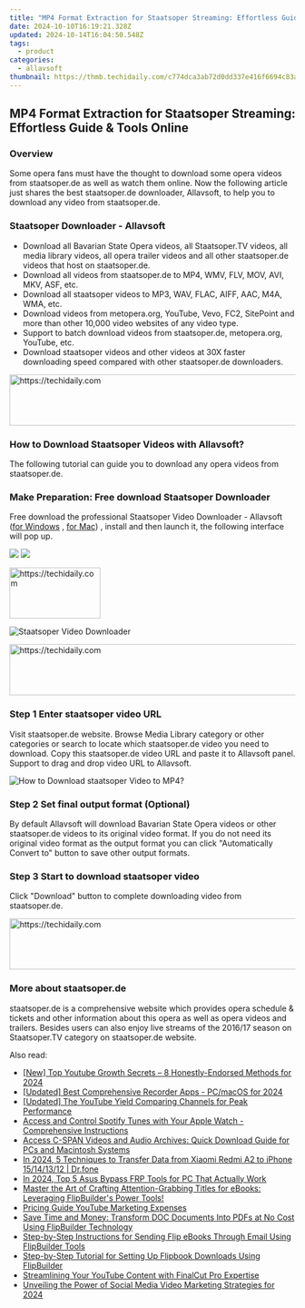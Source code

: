 ```yaml
---
title: "MP4 Format Extraction for Staatsoper Streaming: Effortless Guide & Tools Online"
date: 2024-10-10T16:19:21.328Z
updated: 2024-10-14T16:04:50.548Z
tags:
  - product
categories:
  - allavsoft
thumbnail: https://thmb.techidaily.com/c774dca3ab72d0dd337e416f6694c83a3258e570406ced6f2d33110479fdae4a.jpg
---
```


## MP4 Format Extraction for Staatsoper Streaming: Effortless Guide & Tools Online

### Overview

Some opera fans must have the thought to download some opera videos from staatsoper.de as well as watch them online. Now the following article just shares the best staatsoper.de downloader, Allavsoft, to help you to download any video from staatsoper.de.

### Staatsoper Downloader - Allavsoft

* Download all Bavarian State Opera videos, all Staatsoper.TV videos, all media library videos, all opera trailer videos and all other staatsoper.de videos that host on staatsoper.de.
* Download all videos from staatsoper.de to MP4, WMV, FLV, MOV, AVI, MKV, ASF, etc.
* Download all staatsoper videos to MP3, WAV, FLAC, AIFF, AAC, M4A, WMA, etc.
* Download videos from metopera.org, YouTube, Vevo, FC2, SitePoint and more than other 10,000 video websites of any video type.
* Support to batch download videos from staatsoper.de, metopera.org, YouTube, etc.
* Download staatsoper videos and other videos at 30X faster downloading speed compared with other staatsoper.de downloaders.

<!-- affiliate ads begin -->
<a href="https://appsumo.8odi.net/c/5597632/2043661/7443" target="_top" id="2043661">
  <img src="//a.impactradius-go.com/display-ad/7443-2043661" border="0" alt="https://techidaily.com" width="728" height="90"/>
</a>
<img height="0" width="0" src="https://appsumo.8odi.net/i/5597632/2043661/7443" style="position:absolute;visibility:hidden;" border="0" />
<!-- affiliate ads end -->

### How to Download Staatsoper Videos with Allavsoft?

The following tutorial can guide you to download any opera videos from staatsoper.de.

### Make Preparation: Free download Staatsoper Downloader

Free download the professional Staatsoper Video Downloader - Allavsoft ([for Windows](https://tools.techidaily.com/allavsoft/products/) , [for Mac](https://tools.techidaily.com/allavsoft/products/)) , install and then launch it, the following interface will pop up.

[![](https://www.allavsoft.com/how-to/../images/how-to/free-download-win.jpg)](https://tools.techidaily.com/allavsoft/products/) [![](https://www.allavsoft.com/how-to/../images/how-to/free-download-mac.jpg)](https://tools.techidaily.com/allavsoft/products/)

<!-- affiliate ads begin -->
<a href="https://review-au.sjv.io/c/5597632/2098700/14409" target="_top" id="2098700">
  <img src="//a.impactradius-go.com/display-ad/14409-2098700" border="0" alt="https://techidaily.com" width="160" height="90"/>
</a>
<img height="0" width="0" src="https://review-au.sjv.io/i/5597632/2098700/14409" style="position:absolute;visibility:hidden;" border="0" />
<!-- affiliate ads end -->

![Staatsoper Video Downloader](https://www.allavsoft.com/how-to/../images/allavsoft/screen-shot-600.jpg)

<!-- affiliate ads begin -->
<a href="https://imp.i357552.net/c/5597632/947750/11832" target="_top" id="947750">
  <img src="//a.impactradius-go.com/display-ad/11832-947750" border="0" alt="https://techidaily.com" width="728" height="90"/>
</a>
<img height="0" width="0" src="https://imp.i357552.net/i/5597632/947750/11832" style="position:absolute;visibility:hidden;" border="0" />
<!-- affiliate ads end -->

### Step 1 Enter staatsoper video URL

Visit staatsoper.de website. Browse Media Library category or other categories or search to locate which staatsoper.de video you need to download. Copy this staatsoper.de video URL and paste it to Allavsoft panel. Support to drag and drop video URL to Allavsoft.

![How to Download staatsoper Video to MP4?](https://www.allavsoft.com/how-to/../images/how-to/download-rtmp-video/download-rtmp-video.jpg)

### Step 2 Set final output format (Optional)

By default Allavsoft will download Bavarian State Opera videos or other staatsoper.de videos to its original video format. If you do not need its original video format as the output format you can click "Automatically Convert to" button to save other output formats.

### Step 3 Start to download staatsoper video

Click "Download" button to complete downloading video from staatsoper.de.

<!-- affiliate ads begin -->
<a href="https://unicoeye.pxf.io/c/5597632/2134489/18498" target="_top" id="2134489">
  <img src="//a.impactradius-go.com/display-ad/18498-2134489" border="0" alt="https://techidaily.com" width="728" height="90"/>
</a>
<img height="0" width="0" src="https://unicoeye.pxf.io/i/5597632/2134489/18498" style="position:absolute;visibility:hidden;" border="0" />
<!-- affiliate ads end -->

### More about staatsoper.de

staatsoper.de is a comprehensive website which provides opera schedule & tickets and other information about this opera as well as opera videos and trailers. Besides users can also enjoy live streams of the 2016/17 season on Staatsoper.TV category on staatsoper.de website.

<ins class="adsbygoogle"
     style="display:block"
     data-ad-format="autorelaxed"
     data-ad-client="ca-pub-7571918770474297"
     data-ad-slot="1223367746"></ins>

<ins class="adsbygoogle"
     style="display:block"
     data-ad-client="ca-pub-7571918770474297"
     data-ad-slot="8358498916"
     data-ad-format="auto"
     data-full-width-responsive="true"></ins>

<span class="atpl-alsoreadstyle">Also read:</span>
<div><ul>
<li><a href="https://youtube-web.techidaily.com/op-youtube-growth-secrets-8-honestly-endorsed-methods-for-2024/"><u>[New] Top Youtube Growth Secrets – 8 Honestly-Endorsed Methods for 2024</u></a></li>
<li><a href="https://screen-mirroring-recording.techidaily.com/updated-best-comprehensive-recorder-apps-pcmacos-for-2024/"><u>[Updated] Best Comprehensive Recorder Apps - PC/macOS for 2024</u></a></li>
<li><a href="https://facebook-record-videos.techidaily.com/updated-the-youtube-yield-comparing-channels-for-peak-performance/"><u>[Updated] The YouTube Yield Comparing Channels for Peak Performance</u></a></li>
<li><a href="https://win-superb.techidaily.com/access-and-control-spotify-tunes-with-your-apple-watch-comprehensive-instructions/"><u>Access and Control Spotify Tunes with Your Apple Watch - Comprehensive Instructions</u></a></li>
<li><a href="https://win-superb.techidaily.com/access-c-span-videos-and-audio-archives-quick-download-guide-for-pcs-and-macintosh-systems/"><u>Access C-SPAN Videos and Audio Archives: Quick Download Guide for PCs and Macintosh Systems</u></a></li>
<li><a href="https://android-transfer.techidaily.com/in-2024-5-techniques-to-transfer-data-from-xiaomi-redmi-a2-to-iphone-15141312-drfone-by-drfone-transfer-from-android-transfer-from-android/"><u>In 2024, 5 Techniques to Transfer Data from Xiaomi Redmi A2 to iPhone 15/14/13/12 | Dr.fone</u></a></li>
<li><a href="https://android-frp.techidaily.com/in-2024-top-5-asus-bypass-frp-tools-for-pc-that-actually-work-by-drfone-android/"><u>In 2024, Top 5 Asus Bypass FRP Tools for PC That Actually Work</u></a></li>
<li><a href="https://win-superb.techidaily.com/master-the-art-of-crafting-attention-grabbing-titles-for-ebooks-leveraging-flipbuilders-power-tools/"><u>Master the Art of Crafting Attention-Grabbing Titles for eBooks: Leveraging FlipBuilder's Power Tools!</u></a></li>
<li><a href="https://article-knowledge.techidaily.com/pricing-guide-youtube-marketing-expenses/"><u>Pricing Guide YouTube Marketing Expenses</u></a></li>
<li><a href="https://win-superb.techidaily.com/save-time-and-money-transform-doc-documents-into-pdfs-at-no-cost-using-flipbuilder-technology/"><u>Save Time and Money: Transform DOC Documents Into PDFs at No Cost Using FlipBuilder Technology</u></a></li>
<li><a href="https://win-superb.techidaily.com/step-by-step-instructions-for-sending-flip-ebooks-through-email-using-flipbuilder-tools/"><u>Step-by-Step Instructions for Sending Flip eBooks Through Email Using FlipBuilder Tools</u></a></li>
<li><a href="https://win-superb.techidaily.com/step-by-step-tutorial-for-setting-up-flipbook-downloads-using-flipbuilder/"><u>Step-by-Step Tutorial for Setting Up Flipbook Downloads Using FlipBuilder</u></a></li>
<li><a href="https://youtube-web.techidaily.com/mlining-your-youtube-content-with-finalcut-pro-expertise/"><u>Streamlining Your YouTube Content with FinalCut Pro Expertise</u></a></li>
<li><a href="https://facebook-video-recording.techidaily.com/unveiling-the-power-of-social-media-video-marketing-strategies-for-2024/"><u>Unveiling the Power of Social Media Video Marketing Strategies for 2024</u></a></li>
</ul></div>

